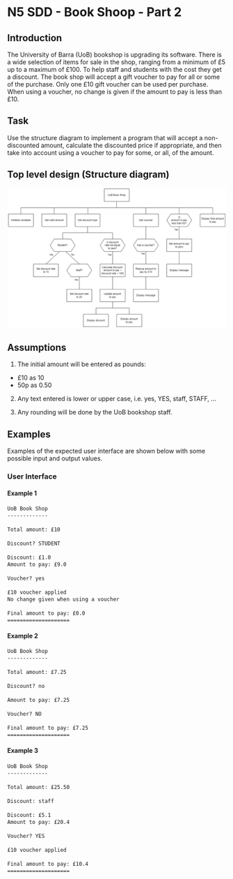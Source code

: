 # N5 SDD - Book Shoop - Part 2


## Introduction

The University of Barra (UoB) bookshop is upgrading its software.  There is a wide selection of items for sale in the shop, ranging from a minimum of £5 up to a maximum of £100.  To help staff and students with the cost they get a discount.  The book shop will accept a gift voucher to pay for all or some of the purchase.  Only one £10 gift voucher can be used per purchase.  When using a voucher, no change is given if the amount to pay is less than £10.


## Task

Use the structure diagram to implement a program that will accept a non-discounted amount, calculate the discounted price if appropriate, and then take into account using a voucher to pay for some, or all, of the amount.


## Top level design (Structure diagram)

![Structure diagram](assets/sd2.png "Structure diagram")


## Assumptions

1. The initial amount will be entered as pounds:

* £10 as 10
* 50p as 0.50

2. Any text entered is lower or upper case, i.e. yes, YES, staff, STAFF, ...

3. Any rounding will be done by the UoB bookshop staff.


## Examples

Examples of the expected user interface are shown below with some possible input and output values.


### User Interface

#### Example 1

```
UoB Book Shop
-------------

Total amount: £10

Discount? STUDENT

Discount: £1.0
Amount to pay: £9.0

Voucher? yes

£10 voucher applied
No change given when using a voucher

Final amount to pay: £0.0
====================
```

#### Example 2

```
UoB Book Shop
-------------

Total amount: £7.25

Discount? no

Amount to pay: £7.25

Voucher? NO

Final amount to pay: £7.25
====================
```

#### Example 3

```
UoB Book Shop
-------------

Total amount: £25.50

Discount: staff

Discount: £5.1
Amount to pay: £20.4

Voucher? YES

£10 voucher applied

Final amount to pay: £10.4
====================
```
